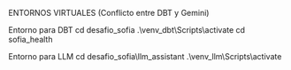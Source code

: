 ENTORNOS VIRTUALES (Conflicto entre DBT y Gemini)

Entorno para DBT
cd desafio_sofia
.\venv_dbt\Scripts\activate
cd sofia_health


Entorno para LLM
cd desafio_sofia\llm_assistant
.\venv_llm\Scripts\activate

